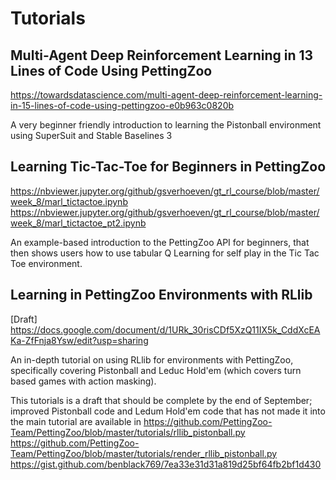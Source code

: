 # Tutorials

##  Multi-Agent Deep Reinforcement Learning in 13 Lines of Code Using PettingZoo
https://towardsdatascience.com/multi-agent-deep-reinforcement-learning-in-15-lines-of-code-using-pettingzoo-e0b963c0820b

A very beginner friendly introduction to learning the Pistonball environment using SuperSuit and Stable Baselines 3

## Learning Tic-Tac-Toe for Beginners in PettingZoo
https://nbviewer.jupyter.org/github/gsverhoeven/gt_rl_course/blob/master/week_8/marl_tictactoe.ipynb
https://nbviewer.jupyter.org/github/gsverhoeven/gt_rl_course/blob/master/week_8/marl_tictactoe_pt2.ipynb

An example-based introduction to the PettingZoo API for beginners, that then shows users how to use tabular Q Learning for self play in the Tic Tac Toe environment.

## Learning in PettingZoo Environments with RLlib
[Draft] https://docs.google.com/document/d/1URk_30risCDf5XzQ11IX5k_CddXcEAKa-ZfFnja8Ysw/edit?usp=sharing

An in-depth tutorial on using RLlib for environments with PettingZoo, specifically covering Pistonball and Leduc Hold'em (which covers turn based games with action masking).

This tutorials is a draft that should be complete by the end of September; improved Pistonball code and Ledum Hold'em code that has not made it into the main tutorial are available in 
https://github.com/PettingZoo-Team/PettingZoo/blob/master/tutorials/rllib_pistonball.py
https://github.com/PettingZoo-Team/PettingZoo/blob/master/tutorials/render_rllib_pistonball.py
https://gist.github.com/benblack769/7ea33e31d31a819d25bf64fb2bf1d430